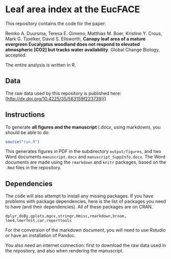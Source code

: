 # Leaf area index at the EucFACE


This repository contains the code for the paper:
  

Remko A. Duursma, Teresa E. Gimeno, Matthias M. Boer, Kristine Y. Crous, Mark G. Tjoelker, David S. Ellsworth, **Canopy leaf area of a mature evergreen Eucalyptus woodland does not respond to elevated atmospheric [CO2] but tracks water availability**. Global Change Biology, accepted.

The entire analysis is written in R.

## Data

The raw data used by this repository is published here: [http://dx.doi.org/10.4225/35/563159f223739]()


## Instructions

To generate **all figures and the manuscript** (.docx, using markdown), you should be able to do:

```r
source("run.R")
```

This generates figures in PDF in the subdirectory `output/figures`, and two Word documents `manuscript.docx` and `manuscript_SuppInfo.docx`. The Word documents are made using the `rmarkdown` and `knitr` packages, based on the `.Rmd` files in the repository.


## Dependencies

The code will also attempt to install any missing packages. If you have problems with package dependencies, here is the list of packages you need to have (and their dependencies). All of these packages are on CRAN.

```
dplyr,doBy,gplots,mgcv,stringr,Hmisc,rmarkdown,broom, lme4,lmerTest,car,reporttools
```

For the conversion of the markdown document, you will need to use Rstudio or have an installation of Pandoc. 

You also need an internet connection: first to download the raw data used in the repository, and also when rendering the manuscript. 



